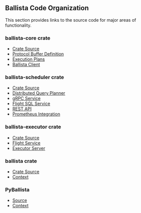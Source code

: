<!---
  Licensed to the Apache Software Foundation (ASF) under one
  or more contributor license agreements.  See the NOTICE file
  distributed with this work for additional information
  regarding copyright ownership.  The ASF licenses this file
  to you under the Apache License, Version 2.0 (the
  "License"); you may not use this file except in compliance
  with the License.  You may obtain a copy of the License at

    http://www.apache.org/licenses/LICENSE-2.0

  Unless required by applicable law or agreed to in writing,
  software distributed under the License is distributed on an
  "AS IS" BASIS, WITHOUT WARRANTIES OR CONDITIONS OF ANY
  KIND, either express or implied.  See the License for the
  specific language governing permissions and limitations
  under the License.
-->

## Ballista Code Organization

This section provides links to the source code for major areas of functionality.

### ballista-core crate

- [Crate Source](https://github.com/apache/datafusion-ballista/blob/main/ballista/core)
- [Protocol Buffer Definition](https://github.com/apache/datafusion-ballista/blob/main/ballista/core/proto/ballista.proto)
- [Execution Plans](https://github.com/apache/datafusion-ballista/tree/main/ballista/core/src/execution_plans)
- [Ballista Client](https://github.com/apache/datafusion-ballista/blob/main/ballista/core/src/client.rs)

### ballista-scheduler crate

- [Crate Source](https://github.com/apache/datafusion-ballista/tree/main/ballista/scheduler)
- [Distributed Query Planner](https://github.com/apache/datafusion-ballista/blob/main/ballista/scheduler/src/planner.rs)
- [gRPC Service](https://github.com/apache/datafusion-ballista/blob/main/ballista/scheduler/src/scheduler_server/grpc.rs)
- [Flight SQL Service](https://github.com/apache/datafusion-ballista/blob/main/ballista/scheduler/src/flight_sql.rs)
- [REST API](https://github.com/apache/datafusion-ballista/tree/main/ballista/scheduler/src/api)
- [Prometheus Integration](https://github.com/apache/datafusion-ballista/blob/main/ballista/scheduler/src/metrics/prometheus.rs)

### ballista-executor crate

- [Crate Source](https://github.com/apache/datafusion-ballista/tree/main/ballista/executor)
- [Flight Service](https://github.com/apache/datafusion-ballista/blob/main/ballista/executor/src/flight_service.rs)
- [Executor Server](https://github.com/apache/datafusion-ballista/blob/main/ballista/executor/src/executor_server.rs)

### ballista crate

- [Crate Source](https://github.com/apache/datafusion-ballista/tree/main/ballista/client)
- [Context](https://github.com/apache/datafusion-ballista/blob/main/ballista/client/src/context.rs)

### PyBallista

- [Source](https://github.com/apache/datafusion-ballista/tree/main/python)
- [Context](https://github.com/apache/datafusion-ballista/blob/main/python/src/context.rs)
